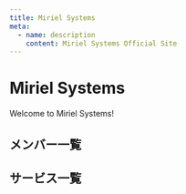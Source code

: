 ```yaml
---
title: Miriel Systems
meta:
  - name: description
    content: Miriel Systems Official Site
---
```


# Miriel Systems

Welcome to Miriel Systems!

## メンバー一覧

<Members/>

## サービス一覧

<Services/>
<br/>
<br/>
<br/>
